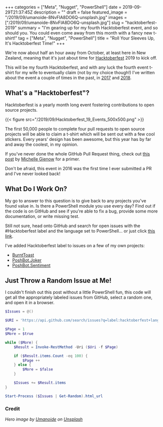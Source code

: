 +++
categories = ["Meta", "Nugget", "PowerShell"]
date = 2019-09-29T21:37:45Z
description = ""
draft = false
featured_image = "/2019/09/umanoide-8NvFlA8DO6Q-unsplash.jpg"
images = ["/2019/09/umanoide-8NvFlA8DO6Q-unsplash.jpg"]
slug = "hacktoberfest-2019"
summary = "I'm gearing up for my fourth Hacktoberfest event, and so should you. You could even come away from this month with a fancy new t-shirt!"
tag = ["Meta", "Nugget", "PowerShell"]
title = "Roll Your Sleeves Up, It's Hacktoberfest Time!"
+++


We're now about half an hour away from October, at least here in New Zealand, meaning that it's just about time for [Hacktoberfest](https://hacktoberfest.digitalocean.com/) 2019 to kick off.

This will be my fourth Hacktoberfest, and with any luck the fourth event t-shirt for my wife to eventually claim (not by my choice though!) I've written about the event a couple of times in the past, in [2017](__GHOST_URL__/2017/10/01/oct-17/) and [2018](__GHOST_URL__/2018/10/02/hacktoberfest-2018/).

## What's a "Hacktoberfest"?

Hacktoberfest is a yearly month long event fostering contributions to open source projects.

{{< figure src="/2019/09/Hacktoberfest_19_Events_500x500.png" >}}

The first 50,000 people to complete four pull requests to open source projects will be able to claim a t-shirt which will be sent out with a few cool stickers. Every years' design has been awesome, but this year has by far and away the coolest, in my opinion.

If you've never done the whole GitHub Pull Request thing, check out [this post](https://thenewstack.io/getting-legit-with-git-and-github-your-first-pull-request/) by [Michelle Gienow](https://thenewstack.io/author/michelle_gienow/) for a primer.

Don't be afraid, this event in 2016 was the first time I ever submitted a PR and I've never looked back!

## What Do I Work On?

My go to answer to this question is to give back to any projects you've found value in. Is there a PowerShell module you use every day? Find out if the code is on GitHub and see if you're able to fix a bug, provide some more documentation, or write missing test.

Still not sure, head onto GitHub and search for open issues with the #Hacktoberfest label and the language set to PowerShell... or just click [this link](https://github.com/search?q=label%3Ahacktoberfest+state%3Aopen+language%3Apowershell&type=Issues).

I've added Hacktoberfest label to issues on a few of my own projects:

* [BurntToast](https://github.com/Windos/BurntToast/issues?q=is%3Aissue+is%3Aopen+label%3AHACKTOBERFEST)
* [PoshBot.Joker](https://github.com/ToastIT-dev/PoshBot.Joker/issues?q=is%3Aissue+is%3Aopen+label%3Ahacktoberfest)
* [PoshBot.Sentiment](https://github.com/ToastIT-dev/PoshBot.Sentiment/issues?q=is%3Aissue+is%3Aopen+label%3Ahacktoberfest)

## Just Throw a Random Issue at Me!

I couldn't finish out this post without a little PowerShell fun, this code will get all the appropriately labeled issues from GitHub, select a random one, and open it in a browser.

```powershell
$Issues = @()

$URI = 'https://api.github.com/search/issues?q=label:hacktoberfest+language:powershell+state:open&page={0}&per_page=100'

$Page = 1
$More = $true

while ($More) {
    $Result = Invoke-RestMethod -Uri ($Uri -f $Page)

    if ($Result.items.Count -eq 100) {
        $Page ++
    } else {
        $More = $false
    }

    $Issues += $Result.items
}

Start-Process ($Issues | Get-Random).html_url
```

### Credit

_Hero image by [Umanoide](https://unsplash.com/@umanoide?utm_source=unsplash&utm_medium=referral&utm_content=creditCopyText) on [Unsplash](https://unsplash.com/s/photos/work-shirt?utm_source=unsplash&utm_medium=referral&utm_content=creditCopyText)_

